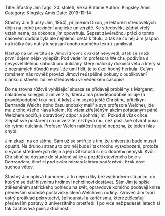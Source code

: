 Title: Šťastný Jim
Tags: 20. století, Velká Británie
Author: Kingsley Amis
Category: Kingsley Amis
Date: 2019-10-14

Šťastný Jim (Lucky Jim, 1954), příjmením Dixon, je lektorem středověkých dějin na jedné provinční anglické univerzitě. Ke středověku žádný vřelý vztah nemá, ba dokonce jím opovrhuje. Sepsat závěrečnou práci o tomto časovém období byla ale nejhlehčí cesta k titulu, a tak se do něj Jim (aspoň na krátký čas nutný k sepsání onoho nudného textu) zamiloval.

Nástup na univerzitu se Jimovi zrovna dvakrát nevyvedl, a tak se snaží první dojem nějak vylepšit. Pod vedením profesora Welche, podivína s nevysvětlitelnou slabostí pro dulciány, který málokdy dokončí větu a který si z neznámých důvodů myslí, že umí řídit, je to úkol hodný Herkula. Celým románem nás rovněž provází Jimovi neúspěšné pokusy o publikování článku o stavění lodí ve středověku ve vědeckém časopise.

Do ne zrovna růžově vyhlížející situace se přidávají problémy s Margaret, náladovou kolegyní z univerzity, která Jima pravděpodobně miluje (a pravděpodobně taky ne). A když Jim pozná ještě Christinu, přítelkyni Bertranda Welche (toho času snobský malíř a syn profesora Welche), jde mu z toho všeho hlava kolem. Ke všem ztřeštěným akcím pořádaným páně Welchem pociťuje opravdový odpor a pohrdá jimi. Pokud si však chce zlepšit své postavení na univerzitě, nezbývá mu, než poslušně otvírat pusu do rytmu dulciánů. Profesor Welch naštěstí stejně nepozná, že jeden hlas chybí.

Jim zkazí, na co sáhne. Sám už se smiřuje s tím, že univerzitu bude muset opustit. Na druhou stranu to pro něj bude i tak trochu vysvobození, protože o výuce středověkých dějin a její užitečnosti si nic dobrého nemyslí. Kvůli Christině se dostane do studené války a později otevřeného boje s Bertrandem, čímž si pod svým místem lektora podřezává už tak dost suchou větev.

Šťastný Jim oplývá humorem, a to nejen díky bezvýchodným situacím, do kterým se daří hlavnímu hrdinovi nehrdinovi dostávat. Sám Jim je spíše ztělesněním satirického pohledu na svět, opravdové komično dodávají knize především snobské postavičky členů Welchovic rodiny. Zároveň Jim tvoří ostrý protiklad pokrytectví, šplhounství a kariérismu, které ztělesňují především postavy z univerzitního prostředí. I po více než padesáti letech si tak zachovává punc aktuálnosti.


